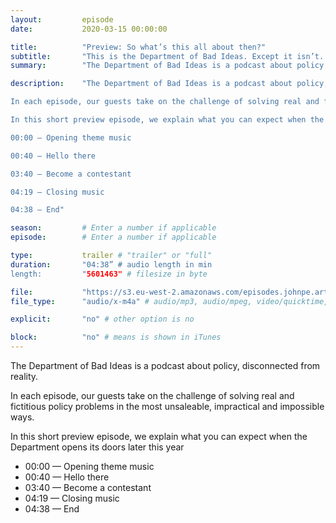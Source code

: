 ```yaml
---
layout: 		episode
date: 			2020-03-15 00:00:00

title: 			"Preview: So what’s this all about then?"
subtitle: 		"This is the Department of Bad Ideas. Except it isn’t. Not yet, anyway."
summary: 		"The Department of Bad Ideas is a podcast about policy, disconnected from reality. In each episode, our guests take on the challenge of solving real and fictitious policy problems in the most unsaleable, impractical and impossible ways.  In this short preview episode, we explain what you can expect when the Department opens its doors later this year."

description: 	"The Department of Bad Ideas is a podcast about policy, disconnected from reality. 

In each episode, our guests take on the challenge of solving real and fictitious policy problems in the most unsaleable, impractical and impossible ways. 

In this short preview episode, we explain what you can expect when the Department opens its doors later this year

00:00 — Opening theme music

00:40 — Hello there

03:40 — Become a contestant

04:19 — Closing music

04:38 — End"

season:			# Enter a number if applicable
episode:		# Enter a number if applicable

type:			trailer # "trailer" or "full"
duration: 		"04:38” # audio length in min
length: 		"5601463" # filesize in byte

file: 			"https://s3.eu-west-2.amazonaws.com/episodes.johnpe.art/dept-of-bad-ideas/00-00-department-of-bad-ideas-preview-episode.m4a"
file_type: 		"audio/x-m4a" # audio/mp3, audio/mpeg, video/quicktime, video/mp4, video/x-m4v, application/pdf, and document/x-epub

explicit: 		"no" # other option is no

block: 			"no" # means is shown in iTunes
---
```


The Department of Bad Ideas is a podcast about policy, disconnected from reality. 

In each episode, our guests take on the challenge of solving real and fictitious policy problems in the most unsaleable, impractical and impossible ways. 

In this short preview episode, we explain what you can expect when the Department opens its doors later this year

- 00:00 — Opening theme music
- 00:40 — Hello there
- 03:40 — Become a contestant
- 04:19 — Closing music
- 04:38 — End